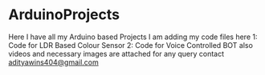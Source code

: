 # ArduinoProjects
Here I have all my Arduino based Projects
I am adding my code files here 
1: Code for LDR Based Colour Sensor
2: Code for Voice Controlled BOT
also videos and necessary images are attached
for any query contact adityawins404@gmail.com
